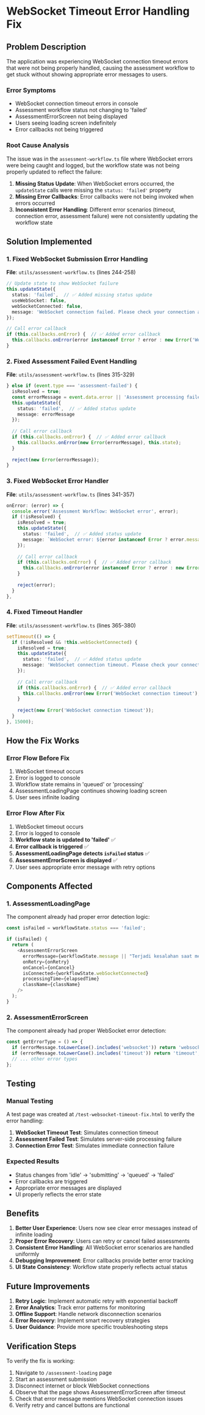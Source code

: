 # WebSocket Timeout Error Handling Fix

## Problem Description

The application was experiencing WebSocket connection timeout errors that were not being properly handled, causing the assessment workflow to get stuck without showing appropriate error messages to users.

### Error Symptoms
- WebSocket connection timeout errors in console
- Assessment workflow status not changing to 'failed'
- AssessmentErrorScreen not being displayed
- Users seeing loading screen indefinitely
- Error callbacks not being triggered

### Root Cause Analysis

The issue was in the `assessment-workflow.ts` file where WebSocket errors were being caught and logged, but the workflow state was not being properly updated to reflect the failure:

1. **Missing Status Update**: When WebSocket errors occurred, the `updateState` calls were missing the `status: 'failed'` property
2. **Missing Error Callbacks**: Error callbacks were not being invoked when errors occurred
3. **Inconsistent Error Handling**: Different error scenarios (timeout, connection error, assessment failure) were not consistently updating the workflow state

## Solution Implemented

### 1. Fixed WebSocket Submission Error Handling

**File**: `utils/assessment-workflow.ts` (lines 244-258)

```typescript
// Update state to show WebSocket failure
this.updateState({
  status: 'failed',  // ✅ Added missing status update
  useWebSocket: false,
  webSocketConnected: false,
  message: 'WebSocket connection failed. Please check your connection and try again.',
});

// Call error callback
if (this.callbacks.onError) {  // ✅ Added error callback
  this.callbacks.onError(error instanceof Error ? error : new Error('WebSocket connection failed'), this.state);
}
```

### 2. Fixed Assessment Failed Event Handling

**File**: `utils/assessment-workflow.ts` (lines 315-329)

```typescript
} else if (event.type === 'assessment-failed') {
  isResolved = true;
  const errorMessage = event.data.error || 'Assessment processing failed';
  this.updateState({
    status: 'failed',  // ✅ Added status update
    message: errorMessage
  });
  
  // Call error callback
  if (this.callbacks.onError) {  // ✅ Added error callback
    this.callbacks.onError(new Error(errorMessage), this.state);
  }
  
  reject(new Error(errorMessage));
}
```

### 3. Fixed WebSocket Error Handler

**File**: `utils/assessment-workflow.ts` (lines 341-357)

```typescript
onError: (error) => {
  console.error('Assessment Workflow: WebSocket error', error);
  if (!isResolved) {
    isResolved = true;
    this.updateState({
      status: 'failed',  // ✅ Added status update
      message: `WebSocket error: ${error instanceof Error ? error.message : 'Unknown error'}`
    });
    
    // Call error callback
    if (this.callbacks.onError) {  // ✅ Added error callback
      this.callbacks.onError(error instanceof Error ? error : new Error('WebSocket error'), this.state);
    }
    
    reject(error);
  }
},
```

### 4. Fixed Timeout Handler

**File**: `utils/assessment-workflow.ts` (lines 365-380)

```typescript
setTimeout(() => {
  if (!isResolved && !this.webSocketConnected) {
    isResolved = true;
    this.updateState({
      status: 'failed',  // ✅ Added status update
      message: 'WebSocket connection timeout. Please check your connection and try again.'
    });
    
    // Call error callback
    if (this.callbacks.onError) {  // ✅ Added error callback
      this.callbacks.onError(new Error('WebSocket connection timeout'), this.state);
    }
    
    reject(new Error('WebSocket connection timeout'));
  }
}, 15000);
```

## How the Fix Works

### Error Flow Before Fix
1. WebSocket timeout occurs
2. Error is logged to console
3. Workflow state remains in 'queued' or 'processing'
4. AssessmentLoadingPage continues showing loading screen
5. User sees infinite loading

### Error Flow After Fix
1. WebSocket timeout occurs
2. Error is logged to console
3. **Workflow state is updated to 'failed'** ✅
4. **Error callback is triggered** ✅
5. **AssessmentLoadingPage detects `isFailed` status** ✅
6. **AssessmentErrorScreen is displayed** ✅
7. User sees appropriate error message with retry options

## Components Affected

### 1. AssessmentLoadingPage
The component already had proper error detection logic:

```typescript
const isFailed = workflowState.status === 'failed';

if (isFailed) {
  return (
    <AssessmentErrorScreen
      errorMessage={workflowState.message || "Terjadi kesalahan saat memproses assessment Anda."}
      onRetry={onRetry}
      onCancel={onCancel}
      isConnected={workflowState.webSocketConnected}
      processingTime={elapsedTime}
      className={className}
    />
  );
}
```

### 2. AssessmentErrorScreen
The component already had proper WebSocket error detection:

```typescript
const getErrorType = () => {
  if (errorMessage.toLowerCase().includes('websocket')) return 'websocket';
  if (errorMessage.toLowerCase().includes('timeout')) return 'timeout';
  // ... other error types
};
```

## Testing

### Manual Testing
A test page was created at `/test-websocket-timeout-fix.html` to verify the error handling:

1. **WebSocket Timeout Test**: Simulates connection timeout
2. **Assessment Failed Test**: Simulates server-side processing failure
3. **Connection Error Test**: Simulates immediate connection failure

### Expected Results
- Status changes from 'idle' → 'submitting' → 'queued' → 'failed'
- Error callbacks are triggered
- Appropriate error messages are displayed
- UI properly reflects the error state

## Benefits

1. **Better User Experience**: Users now see clear error messages instead of infinite loading
2. **Proper Error Recovery**: Users can retry or cancel failed assessments
3. **Consistent Error Handling**: All WebSocket error scenarios are handled uniformly
4. **Debugging Improvement**: Error callbacks provide better error tracking
5. **UI State Consistency**: Workflow state properly reflects actual status

## Future Improvements

1. **Retry Logic**: Implement automatic retry with exponential backoff
2. **Error Analytics**: Track error patterns for monitoring
3. **Offline Support**: Handle network disconnection scenarios
4. **Error Recovery**: Implement smart recovery strategies
5. **User Guidance**: Provide more specific troubleshooting steps

## Verification Steps

To verify the fix is working:

1. Navigate to `/assessment-loading` page
2. Start an assessment submission
3. Disconnect internet or block WebSocket connections
4. Observe that the page shows AssessmentErrorScreen after timeout
5. Check that error message mentions WebSocket connection issues
6. Verify retry and cancel buttons are functional
